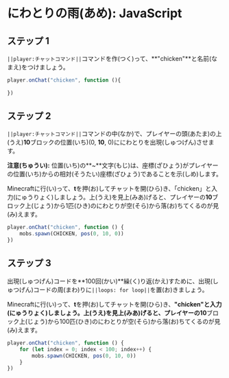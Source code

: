 # にわとりの雨(あめ): JavaScript


## ステップ 1
``||player:チャットコマンド||``コマンドを作(つく)って、**"chicken"**と名前(なまえ)をつけましょう。

```javascript
player.onChat("chicken", function (){ 
 
}) 
```

## ステップ 2

``||player:チャットコマンド||``コマンドの中(なか)で、プレイヤーの頭(あたま)の上(うえ)**10**ブロックの位置(いち)(0, **10**, 0)ににわとりを出現(しゅつげん)させます。

**注意(ちゅうい):** 位置(いち)の**~**文字(もじ)は、座標(ざひょう)がプレイヤーの位置(いち)からの相対(そうたい)座標(ざひょう)であることを示(しめ)します。

Minecraftに行(い)って、**t**を押(お)してチャットを開(ひら)き、「chicken」と入力(にゅうりょく)しましょう。上(うえ)を見上(みあ)げると、プレイヤーの**10**ブロック上(じょう)から1匹(ひき)のにわとりが空(そら)から落(お)ちてくるのが見(み)えます。

```javascript
player.onChat("chicken", function () { 
    mobs.spawn(CHICKEN, pos(0, 10, 0)) 
}) 
```

## ステップ 3

出現(しゅつげん)コードを**100回(かい)**繰(く)り返(かえ)すために、出現(しゅつげん)コードの周(まわ)りに``||loops: for loop||``を置(お)きましょう。

Minecraftに行(い)って、**t**を押(お)してチャットを開(ひら)き、**"chicken"**と入力(にゅうりょく)しましょう。上(うえ)を見上(みあ)げると、プレイヤーの**10**ブロック上(じょう)から100匹(ひき)のにわとりが空(そら)から落(お)ちてくるのが見(み)えます。

```javascript
player.onChat("chicken", function () {
    for (let index = 0; index < 100; index++) {
        mobs.spawn(CHICKEN, pos(0, 10, 0))
    }
})
```


